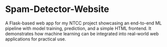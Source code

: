 # Spam-Detector-Website
A Flask-based web app for my NTCC project showcasing an end-to-end ML pipeline with model training, prediction, and a simple HTML frontend. It demonstrates how machine learning can be integrated into real-world web applications for practical use.
